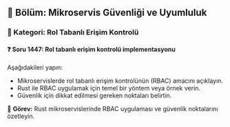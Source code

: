 ## 📘 Bölüm: Mikroservis Güvenliği ve Uyumluluk
### 🔹 Kategori: Rol Tabanlı Erişim Kontrolü
#### ❓ Soru 1447: Rol tabanlı erişim kontrolü implementasyonu

Aşağıdakileri yapın:

- Mikroservislerde rol tabanlı erişim kontrolünün (RBAC) amacını açıklayın.
- Rust ile RBAC uygulamak için temel bir yöntem veya örnek verin.
- Güvenlik için dikkat edilmesi gereken noktaları belirtin.

🔧 **Görev:** Rust mikroservislerinde RBAC uygulaması ve güvenlik noktalarını özetleyin.
